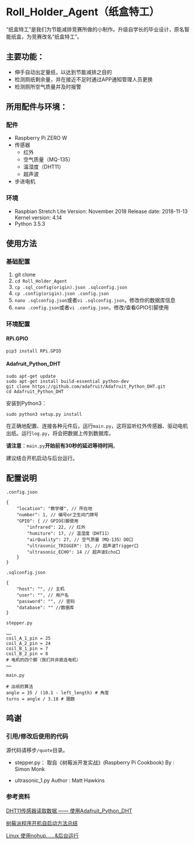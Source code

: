 # Roll_Holder_Agent（纸盒特工）

“纸盒特工”是我们为节能减排竞赛所做的小制作。升级自学长的毕业设计，原名智能纸盒，为竞赛改名“纸盒特工”。

## 主要功能：

- 伸手自动出定量纸，以达到节能减排之目的
- 检测厕纸剩余量，并在接近不足时通过APP通知管理人员更换
- 检测厕所空气质量并及时报警

## 所用配件与环境：

### 配件

- Raspberry Pi ZERO W
- 传感器
    - 红外
    - 空气质量（MQ-135）
    - 温湿度（DHT11）
    - 超声波
- 步进电机

### 环境

- Raspbian Stretch Lite
  Version: November 2018
  Release date: 2018-11-13
  Kernel version: 4.14
- Python 3.5.3

## 使用方法

### 基础配置

1. git clone
2. `cd Roll_Holder_Agent`
3. `cp .sql_config(origin).json .sqlconfig.json`
4. `cp .config(origin).json .config.json`
5. `nano .sqlconfig.json`或者`vi .sqlconfig.json`，修改你的数据库信息
6. `nano .config.json`或者`vi .config.json`，修改/查看GPIO引脚使用

### 环境配置

#### RPi.GPIO

```
pip3 install RPi.GPIO
```

#### Adafruit_Python_DHT

```
sudo apt-get update
sudo apt-get install build-essential python-dev
git clone https://github.com/adafruit/Adafruit_Python_DHT.git
cd Adafruit_Python_DHT
```
安装到Python3：

```
sudo python3 setup.py install
```

在正确地配置、连接各种元件后，运行`main.py`，这将监听红外传感器、驱动电机出纸。运行`log.py`，将会把数据上传到数据库。

**请注意**：`main.py`**开始前有30秒的延迟等待时间**。

建议结合开机启动与后台运行。



## 配置说明

`.config.json`

```
{
    "location": "教学楼", // 所在地
    "number": 1, // 编号or卫生间门牌号
    "GPIO": { // GPIO引脚使用
        "infrared": 22, // 红外
        "humiture": 17, // 温湿度（DHT11）
        "airQuality": 27, // 空气质量（MQ-135）DO口
        "ultrasonic_TRIGGER": 15, // 超声波Trigger口
        "ultrasonic_ECHO": 14 // 超声波Echo口
    }
}
```

`.sqlconfig.json`

```
{
    "host": "", // 主机
    "user": "", // 用户名
    "password": "", // 密码
    "database": "" //数据库
}
```

`stepper.py`

```
……
coil_A_1_pin = 25 
coil_A_2_pin = 24
coil_B_1_pin = 7
coil_B_2_pin = 8
# 电机的四个脚（我们并非直连电机）
……
```

`main.py`

```
# 出纸的算法
angle = 35 / (10.1 - left_length) # 角度
turns = angle / 3.18 # 圈数
```

## 鸣谢

### 引用/修改后使用的代码

源代码请移步`/quote`目录。

- stepper.py：
  取自《树莓派开发实战》(Raspberry Pi Cookbook)
  By : Simon Monk

- ultrasonic_1.py
  Author : Matt Hawkins

### 参考资料

[DHT11传感器读取数据 —— 使用Adafruit_Python_DHT](https://www.raspberrypi-spy.co.uk/2017/09/dht11-temperature-and-humidity-sensor-raspberry-pi/ )

[树莓派程序开机自启动方法总结](https://www.jianshu.com/p/86adb6d5347b )

[Linux 使用nohup……&后台运行](https://blog.csdn.net/xinluke/article/details/52493734#t6)

